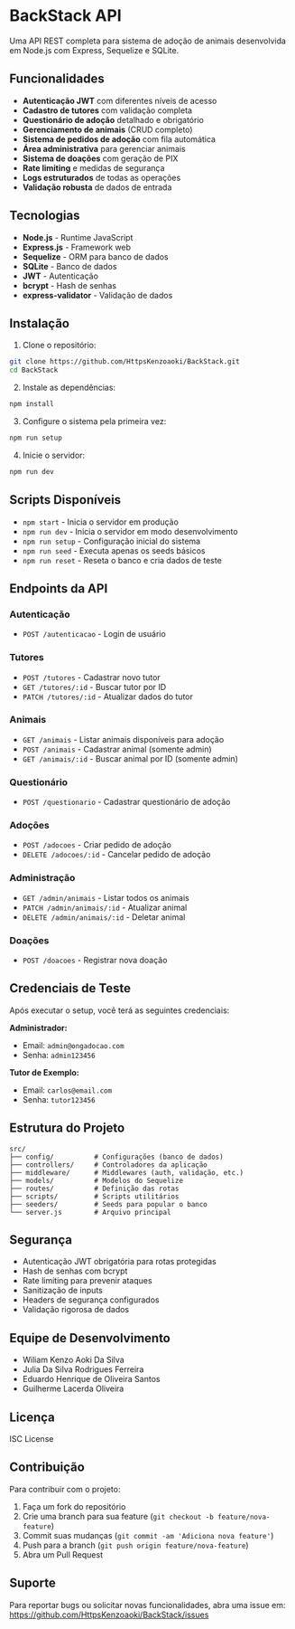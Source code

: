 # BackStack API

Uma API REST completa para sistema de adoção de animais desenvolvida em Node.js com Express, Sequelize e SQLite.

## Funcionalidades

- **Autenticação JWT** com diferentes níveis de acesso
- **Cadastro de tutores** com validação completa
- **Questionário de adoção** detalhado e obrigatório
- **Gerenciamento de animais** (CRUD completo)
- **Sistema de pedidos de adoção** com fila automática
- **Área administrativa** para gerenciar animais
- **Sistema de doações** com geração de PIX
- **Rate limiting** e medidas de segurança
- **Logs estruturados** de todas as operações
- **Validação robusta** de dados de entrada

## Tecnologias

- **Node.js** - Runtime JavaScript
- **Express.js** - Framework web
- **Sequelize** - ORM para banco de dados
- **SQLite** - Banco de dados
- **JWT** - Autenticação
- **bcrypt** - Hash de senhas
- **express-validator** - Validação de dados

## Instalação

1. Clone o repositório:
```bash
git clone https://github.com/HttpsKenzoaoki/BackStack.git
cd BackStack
```

2. Instale as dependências:
```bash
npm install
```

3. Configure o sistema pela primeira vez:
```bash
npm run setup
```

4. Inicie o servidor:
```bash
npm run dev
```

## Scripts Disponíveis

- `npm start` - Inicia o servidor em produção
- `npm run dev` - Inicia o servidor em modo desenvolvimento
- `npm run setup` - Configuração inicial do sistema
- `npm run seed` - Executa apenas os seeds básicos
- `npm run reset` - Reseta o banco e cria dados de teste

## Endpoints da API

### Autenticação
- `POST /autenticacao` - Login de usuário

### Tutores
- `POST /tutores` - Cadastrar novo tutor
- `GET /tutores/:id` - Buscar tutor por ID
- `PATCH /tutores/:id` - Atualizar dados do tutor

### Animais
- `GET /animais` - Listar animais disponíveis para adoção
- `POST /animais` - Cadastrar animal (somente admin)
- `GET /animais/:id` - Buscar animal por ID (somente admin)

### Questionário
- `POST /questionario` - Cadastrar questionário de adoção

### Adoções
- `POST /adocoes` - Criar pedido de adoção
- `DELETE /adocoes/:id` - Cancelar pedido de adoção

### Administração
- `GET /admin/animais` - Listar todos os animais
- `PATCH /admin/animais/:id` - Atualizar animal
- `DELETE /admin/animais/:id` - Deletar animal

### Doações
- `POST /doacoes` - Registrar nova doação

## Credenciais de Teste

Após executar o setup, você terá as seguintes credenciais:

**Administrador:**
- Email: `admin@ongadocao.com`
- Senha: `admin123456`

**Tutor de Exemplo:**
- Email: `carlos@email.com`
- Senha: `tutor123456`

## Estrutura do Projeto

```
src/
├── config/          # Configurações (banco de dados)
├── controllers/     # Controladores da aplicação
├── middleware/      # Middlewares (auth, validação, etc.)
├── models/          # Modelos do Sequelize
├── routes/          # Definição das rotas
├── scripts/         # Scripts utilitários
├── seeders/         # Seeds para popular o banco
└── server.js        # Arquivo principal
```

## Segurança

- Autenticação JWT obrigatória para rotas protegidas
- Hash de senhas com bcrypt
- Rate limiting para prevenir ataques
- Sanitização de inputs
- Headers de segurança configurados
- Validação rigorosa de dados

## Equipe de Desenvolvimento

- Wiliam Kenzo Aoki Da Silva
- Julia Da Silva Rodrigues Ferreira
- Eduardo Henrique de Oliveira Santos
- Guilherme Lacerda Oliveira

## Licença

ISC License

## Contribuição

Para contribuir com o projeto:

1. Faça um fork do repositório
2. Crie uma branch para sua feature (`git checkout -b feature/nova-feature`)
3. Commit suas mudanças (`git commit -am 'Adiciona nova feature'`)
4. Push para a branch (`git push origin feature/nova-feature`)
5. Abra um Pull Request

## Suporte

Para reportar bugs ou solicitar novas funcionalidades, abra uma issue em:
https://github.com/HttpsKenzoaoki/BackStack/issues